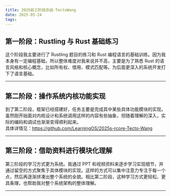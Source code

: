 ```yaml
---
title: 2025前三阶段总结-TectoWang
date: 2025-05-24
tags:
---
```


## 第一阶段：Rustling 与 Rust 基础练习

这个阶段我主要进行了 Rustling 题目的练习和 Rust 编程语言的基础训练。因为我本身有一定编程基础，所以整体难度对我来说并不高，主要是为了熟悉 Rust 的语言风格和核心概念，比如所有权、借用、模式匹配等。为后面更深入的系统开发打下了语言基础。

---

## 第二阶段：操作系统内核功能实现

到了第二阶段，框架已经搭建好，任务主要是完成其中某些具体功能模块的实现。虽然刚开始面对内核设计和系统调用这样的内容有些抽象，但随着理解的深入，实际的编码和调试也渐渐变得顺利起来。  
具体详情见：https://github.com/LearningOS/2025s-rcore-Tecto-Wang

---

## 第三阶段：借助资料进行模块化理解

第三阶段的学习方式更为系统。我通过 PPT 和视频资料来逐步学习实现细节，并通过留空的方式聚焦于具体模块的实现。这样的方式可以集中注意力专注于每一个点，然后再逐渐拼凑出整个系统的全貌。相比第二阶段，这种学习方式更轻松、更具条理，也帮助我对整个系统架构的整体理解。

---
